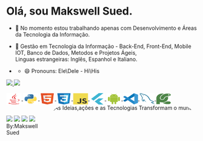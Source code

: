 # Olá, sou Makswell Sued.

- 🔭 No momento estou trabalhando apenas com Desenvolvimento e Áreas da Tecnologia da Informação.
- 🌱 Gestão em Tecnologia da Informação - Back-End, Front-End, Mobile IOT, Banco de Dados, Metodos e Projetos 
Ágeis,  
                                        Linguas estrangeiras: Inglês, Espanhol e Italiano.
 
 - - 😄 Pronouns: Ele\Dele - Hi\His

<div align="left">
  <a href="https://github.com/MakswellSued">
  <img height="180em" src="https://github-readme-stats.vercel.app/api?username=MakswellSued&show_icons=true&theme=dark&include_all_commits=true&count_private=true"/>
  <img height="180em" src="https://github-readme-stats.vercel.app/api/top-langs/?username=MakswellSued&layout=compact&langs_count=7&theme=dark"/>
</div>
<div style="display: inline_block"><br>
 
  <img align="center" alt="Makswell-java" height="30" width="40" src="https://raw.githubusercontent.com/devicons/devicon/master/icons/java/java-plain.svg">
   <img align="center" alt="Makswell-Python" height="30" width="40" src="https://raw.githubusercontent.com/devicons/devicon/master/icons/python/python-original.svg">
  <img align="center" alt="Makswell-HTML" height="30" width="40" src="https://raw.githubusercontent.com/devicons/devicon/master/icons/html5/html5-original.svg">
  <img align="center" alt="Makswell-CSS" height="30" width="40" src="https://raw.githubusercontent.com/devicons/devicon/master/icons/css3/css3-original.svg">
   <img align="center" alt="Makswell-javascript" height="30" width="40" src="https://raw.githubusercontent.com/devicons/devicon/master/icons/javascript/javascript-original.svg">
  <img align="center" alt="Makswell-flutter" height="30" width="40" src="https://raw.githubusercontent.com/devicons/devicon/master/icons/flutter/flutter-plain.svg">
  <img align="center" alt="Makswell-Android" height="30" width="40" src="https://raw.githubusercontent.com/devicons/devicon/master/icons/android/android-plain.svg">
   <img align="center" alt="Makswell-sql" height="30" width="40" "style=for-the-badge&logo=gmail&logoColor=white" src="https://raw.githubusercontent.com/devicons/devicon/master/icons/vscode/vscode-original.svg">
   <img align="center" alt="Makswell-mysql" height="30" width="40" src="https://raw.githubusercontent.com/devicons/devicon/master/icons/mysql/mysql-plain.svg">
   <img align="center" alt="Makswell-pycharm" height="30" width="40" src="https://raw.githubusercontent.com/devicons/devicon/master/icons/pycharm/pycharm-plain.svg">
   
  
  <img align="right" alt=" As Ideias,ações e as Tecnologias Transformam o mundo. " height="150" style="border-radius:50px;" src="    ">
</div>

##

<div>
      <a href="https://www.linkedin.com/in/makswell-sued-09532521b" target="_blank"><img src="https://img.shields.io/badge/-LinkedIn-%230077B5?style=for-the-badge&logo=linkedin&logoColor=white" target="_blank"></a> 
   <a href="https://www.youtube.com/channel/UC_ifSh8iE-d4v2-1FL1oplg/featured" target="_blank"><img src="https://img.shields.io/badge/YouTube-FF0000?style=for-the-badge&logo=youtube&logoColor=white" target="_blank"></a>
  <a href="https://instagram.com/makswell.sued" target="_blank"><img src="https://img.shields.io/badge/-Instagram-%23E4405F?style=for-the-badge&logo=instagram&logoColor=white" target="_blank"></a>
   <a href = "mailto:makswell.sued@hotmail.com"><img src="https://img.shields.io/badge/-hotmail-%23333?style=for-the-badge&logo=gmail&logoColor=white" target="_blank"></a>
 	
 
</div>
       By:Makswell Sued
  <color=black Links 
Guia de markdown - https://docs.pipz.com/central-de-ajud...
Site de emojis - https://emojipedia.org/search/?q=bag
Repositório do Github Stats - https://github.com/anuraghazra
Site de Badges 1 - https://dev.to/
Fazedor de gifs - https://picrew.me/
